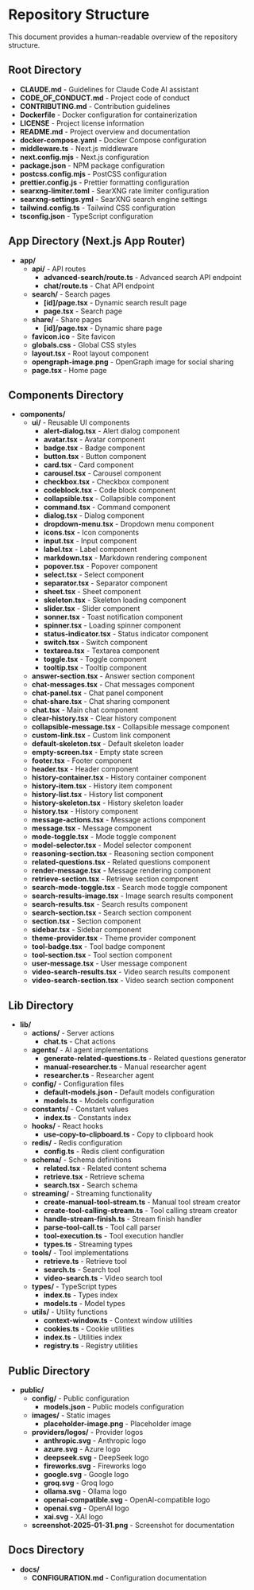 # Repository Structure

This document provides a human-readable overview of the repository structure.

## Root Directory

- **CLAUDE.md** - Guidelines for Claude Code AI assistant
- **CODE_OF_CONDUCT.md** - Project code of conduct
- **CONTRIBUTING.md** - Contribution guidelines
- **Dockerfile** - Docker configuration for containerization
- **LICENSE** - Project license information
- **README.md** - Project overview and documentation
- **docker-compose.yaml** - Docker Compose configuration
- **middleware.ts** - Next.js middleware
- **next.config.mjs** - Next.js configuration
- **package.json** - NPM package configuration
- **postcss.config.mjs** - PostCSS configuration
- **prettier.config.js** - Prettier formatting configuration
- **searxng-limiter.toml** - SearXNG rate limiter configuration
- **searxng-settings.yml** - SearXNG search engine settings
- **tailwind.config.ts** - Tailwind CSS configuration
- **tsconfig.json** - TypeScript configuration

## App Directory (Next.js App Router)

- **app/**
  - **api/** - API routes
    - **advanced-search/route.ts** - Advanced search API endpoint
    - **chat/route.ts** - Chat API endpoint
  - **search/** - Search pages
    - **[id]/page.tsx** - Dynamic search result page
    - **page.tsx** - Search page
  - **share/** - Share pages
    - **[id]/page.tsx** - Dynamic share page
  - **favicon.ico** - Site favicon
  - **globals.css** - Global CSS styles
  - **layout.tsx** - Root layout component
  - **opengraph-image.png** - OpenGraph image for social sharing
  - **page.tsx** - Home page

## Components Directory

- **components/**
  - **ui/** - Reusable UI components
    - **alert-dialog.tsx** - Alert dialog component
    - **avatar.tsx** - Avatar component
    - **badge.tsx** - Badge component
    - **button.tsx** - Button component
    - **card.tsx** - Card component
    - **carousel.tsx** - Carousel component
    - **checkbox.tsx** - Checkbox component
    - **codeblock.tsx** - Code block component
    - **collapsible.tsx** - Collapsible component
    - **command.tsx** - Command component
    - **dialog.tsx** - Dialog component
    - **dropdown-menu.tsx** - Dropdown menu component
    - **icons.tsx** - Icon components
    - **input.tsx** - Input component
    - **label.tsx** - Label component
    - **markdown.tsx** - Markdown rendering component
    - **popover.tsx** - Popover component
    - **select.tsx** - Select component
    - **separator.tsx** - Separator component
    - **sheet.tsx** - Sheet component
    - **skeleton.tsx** - Skeleton loading component
    - **slider.tsx** - Slider component
    - **sonner.tsx** - Toast notification component
    - **spinner.tsx** - Loading spinner component
    - **status-indicator.tsx** - Status indicator component
    - **switch.tsx** - Switch component
    - **textarea.tsx** - Textarea component
    - **toggle.tsx** - Toggle component
    - **tooltip.tsx** - Tooltip component
  - **answer-section.tsx** - Answer section component
  - **chat-messages.tsx** - Chat messages component
  - **chat-panel.tsx** - Chat panel component
  - **chat-share.tsx** - Chat sharing component
  - **chat.tsx** - Main chat component
  - **clear-history.tsx** - Clear history component
  - **collapsible-message.tsx** - Collapsible message component
  - **custom-link.tsx** - Custom link component
  - **default-skeleton.tsx** - Default skeleton loader
  - **empty-screen.tsx** - Empty state screen
  - **footer.tsx** - Footer component
  - **header.tsx** - Header component
  - **history-container.tsx** - History container component
  - **history-item.tsx** - History item component
  - **history-list.tsx** - History list component
  - **history-skeleton.tsx** - History skeleton loader
  - **history.tsx** - History component
  - **message-actions.tsx** - Message actions component
  - **message.tsx** - Message component
  - **mode-toggle.tsx** - Mode toggle component
  - **model-selector.tsx** - Model selector component
  - **reasoning-section.tsx** - Reasoning section component
  - **related-questions.tsx** - Related questions component
  - **render-message.tsx** - Message rendering component
  - **retrieve-section.tsx** - Retrieve section component
  - **search-mode-toggle.tsx** - Search mode toggle component
  - **search-results-image.tsx** - Image search results component
  - **search-results.tsx** - Search results component
  - **search-section.tsx** - Search section component
  - **section.tsx** - Section component
  - **sidebar.tsx** - Sidebar component
  - **theme-provider.tsx** - Theme provider component
  - **tool-badge.tsx** - Tool badge component
  - **tool-section.tsx** - Tool section component
  - **user-message.tsx** - User message component
  - **video-search-results.tsx** - Video search results component
  - **video-search-section.tsx** - Video search section component

## Lib Directory

- **lib/**
  - **actions/** - Server actions
    - **chat.ts** - Chat actions
  - **agents/** - AI agent implementations
    - **generate-related-questions.ts** - Related questions generator
    - **manual-researcher.ts** - Manual researcher agent
    - **researcher.ts** - Researcher agent
  - **config/** - Configuration files
    - **default-models.json** - Default models configuration
    - **models.ts** - Models configuration
  - **constants/** - Constant values
    - **index.ts** - Constants index
  - **hooks/** - React hooks
    - **use-copy-to-clipboard.ts** - Copy to clipboard hook
  - **redis/** - Redis configuration
    - **config.ts** - Redis client configuration
  - **schema/** - Schema definitions
    - **related.tsx** - Related content schema
    - **retrieve.tsx** - Retrieve schema
    - **search.tsx** - Search schema
  - **streaming/** - Streaming functionality
    - **create-manual-tool-stream.ts** - Manual tool stream creator
    - **create-tool-calling-stream.ts** - Tool calling stream creator
    - **handle-stream-finish.ts** - Stream finish handler
    - **parse-tool-call.ts** - Tool call parser
    - **tool-execution.ts** - Tool execution handler
    - **types.ts** - Streaming types
  - **tools/** - Tool implementations
    - **retrieve.ts** - Retrieve tool
    - **search.ts** - Search tool
    - **video-search.ts** - Video search tool
  - **types/** - TypeScript types
    - **index.ts** - Types index
    - **models.ts** - Model types
  - **utils/** - Utility functions
    - **context-window.ts** - Context window utilities
    - **cookies.ts** - Cookie utilities
    - **index.ts** - Utilities index
    - **registry.ts** - Registry utilities

## Public Directory

- **public/**
  - **config/** - Public configuration
    - **models.json** - Public models configuration
  - **images/** - Static images
    - **placeholder-image.png** - Placeholder image
  - **providers/logos/** - Provider logos
    - **anthropic.svg** - Anthropic logo
    - **azure.svg** - Azure logo
    - **deepseek.svg** - DeepSeek logo
    - **fireworks.svg** - Fireworks logo
    - **google.svg** - Google logo
    - **groq.svg** - Groq logo
    - **ollama.svg** - Ollama logo
    - **openai-compatible.svg** - OpenAI-compatible logo
    - **openai.svg** - OpenAI logo
    - **xai.svg** - XAI logo
  - **screenshot-2025-01-31.png** - Screenshot for documentation

## Docs Directory

- **docs/**
  - **CONFIGURATION.md** - Configuration documentation